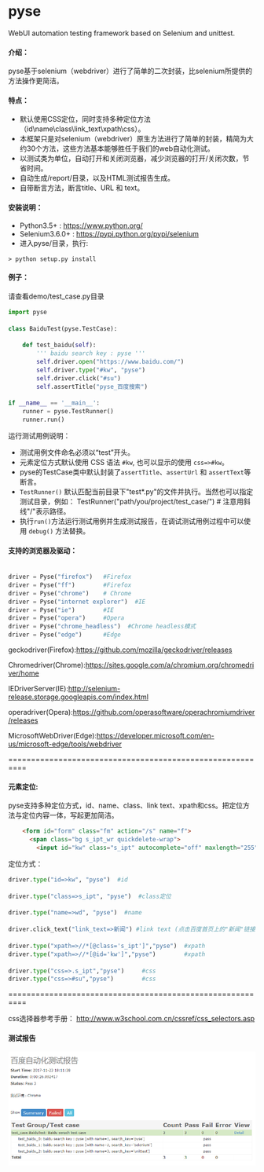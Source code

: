 # pyse
WebUI automation testing framework based on Selenium and unittest.

#### 介绍：
  pyse基于selenium（webdriver）进行了简单的二次封装，比selenium所提供的方法操作更简洁。

#### 特点：
* 默认使用CSS定位，同时支持多种定位方法（id\name\class\link_text\xpath\css）。
* 本框架只是对selenium（webdriver）原生方法进行了简单的封装，精简为大约30个方法，这些方法基本能够胜任于我们的web自动化测试。
* 以测试类为单位，自动打开和关闭浏览器，减少浏览器的打开/关闭次数，节省时间。
* 自动生成/report/目录，以及HTML测试报告生成。
* 自带断言方法，断言title、URL 和 text。

#### 安装说明：
* Python3.5+ : https://www.python.org/
* Selenium3.6.0+ : https://pypi.python.org/pypi/selenium
* 进入pyse/目录，执行:

```
> python setup.py install
```

#### 例子：

请查看demo/test_case.py目录

```python
import pyse

class BaiduTest(pyse.TestCase):

    def test_baidu(self):
        ''' baidu search key : pyse '''
        self.driver.open("https://www.baidu.com/")
        self.driver.type("#kw", "pyse")
        self.driver.click("#su")
        self.assertTitle("pyse_百度搜索")

if __name__ == '__main__':
    runner = pyse.TestRunner()
    runner.run()
```

运行测试用例说明：
* 测试用例文件命名必须以“test”开头。
* 元素定位方式默认使用 CSS 语法 `#kw`, 也可以显示的使用 `css=>#kw`。
* pyse的TestCase类中默认封装了`assertTitle`、`assertUrl` 和 `assertText`等断言。
* `TestRunner()` 默认匹配当前目录下"test*.py"的文件并执行。当然也可以指定测试目录，例如：
TestRunner("path/you/project/test_case/")  # 注意用斜线"/"表示路径。
* 执行`run()`方法运行测试用例并生成测试报告，在调试测试用例过程中可以使用 `debug()` 方法替换。

#### 支持的浏览器及驱动：

```python

driver = Pyse("firefox")   #Firefox
driver = Pyse("ff")        #Firefox
driver = Pyse("chrome")    # Chrome
driver = Pyse("internet explorer")  #IE
driver = Pyse("ie")        #IE
driver = Pyse("opera")     #Opera
driver = Pyse("chrome_headless")  #Chrome headless模式
driver = Pyse("edge")      #Edge
```

geckodriver(Firefox):https://github.com/mozilla/geckodriver/releases

Chromedriver(Chrome):https://sites.google.com/a/chromium.org/chromedriver/home

IEDriverServer(IE):http://selenium-release.storage.googleapis.com/index.html

operadriver(Opera):https://github.com/operasoftware/operachromiumdriver/releases

MicrosoftWebDriver(Edge):https://developer.microsoft.com/en-us/microsoft-edge/tools/webdriver

==========================================================

#### 元素定位:

pyse支持多种定位方式，id、name、class、link text、xpath和css。把定位方法与定位内容一体，写起更加简洁。
```html
    <form id="form" class="fm" action="/s" name="f">
      <span class="bg s_ipt_wr quickdelete-wrap">
        <input id="kw" class="s_ipt" autocomplete="off" maxlength="255" value="" name="wd">
```

定位方式：

```python
driver.type("id=>kw", "pyse")  #id

driver.type("class=>s_ipt", "pyse")  #class定位

driver.type("name=>wd", "pyse")  #name

driver.click_text("link_text=>新闻") #link text (点击百度首页上的"新闻"链接。)

driver.type("xpath=>//*[@class='s_ipt']","pyse")  #xpath
driver.type("xpath=>//*[@id='kw']","pyse")        #xpath

driver.type("css=>.s_ipt","pyse")     #css
driver.type("css=>#su","pyse")        #css

```

==========================================================

  css选择器参考手册：
  http://www.w3school.com.cn/cssref/css_selectors.asp

#### 测试报告

![](./test_report.png)
